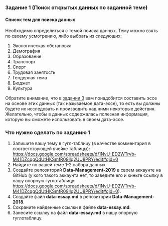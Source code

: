 
### Задание 1 (Поиск открытых данных по заданной теме)

#### Список тем для поиска данных 

Необходимо определиться с темой поиска данных. Тему можно взять по своему усмотрению, либо выбрать из следующих:

1. Экологическая обстановка
2. Демография
3. Образование
4. Транспорт
5. Спорт
6. Трудовая занятость
7. Гендерная тема
8. Бюджет
9. Культура       

Обратите внимание, что в [задании 3](https://github.com/HSEtraining/Data-Management-2019-course/blob/master/tasks/task3.md) вам понадобится составить эссе на основе этих данных (так называемое дата-эссе), то есть вы должны будете их исследовать и производить над ними некоторые действия.      
Желательно, чтобы в данных содержалась полезная информация, которую вы сможете использовать в своем дата-эссе.     

### Что нужно сделать по заданию 1

1. Запишите вашу тему в гугл-таблицу (в качестве комментария в соответствующей ячейке таблицы): https://docs.google.com/spreadsheets/d/1NvU-ED2WTrvb-M41DZcqqQdUtHKSmfR09Ilq2UU8PRY/edit#gid=0
2. Найдите по вашей теме 1-2 набора данных.     
3. Создайте репозиторий **Data-Management-2019** в своем аккаунте на GitHub (у кого такого аккаунта нет, то заведите его и киньте ссылку в нашу опорную гуглотаблицу: https://docs.google.com/spreadsheets/d/1NvU-ED2WTrvb-M41DZcqqQdUtHKSmfR09Ilq2UU8PRY/edit#gid=0).
4. Создайте файл **data-essay.md** в репозитории **Data-Management-2018**.
5. Сохраните найденные ссылки в файле **data-essay.md**.
6. Занесите ссылку на файл **data-essay.md** в нашу опорную гуглотаблицу.

